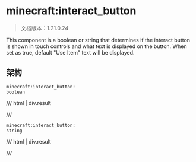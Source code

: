 # minecraft:interact_button

> 文档版本：1.21.0.24

This component is a boolean or string that determines if the interact button is shown in touch controls and what text is displayed on the button. When set as true, default "Use Item" text will be displayed.

## 架构

```mcschema
minecraft:interact_button:
boolean

```

/// html | div.result

///


```mcschema
minecraft:interact_button:
string

```

/// html | div.result

///


